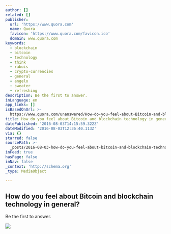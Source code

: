 ```yaml
---
author: []
related: []
publisher:
  url: 'https://www.quora.com'
  name: Quora
  favicon: 'https://www.quora.com/favicon.ico'
  domain: www.quora.com
keywords:
  - blockchain
  - bitcoin
  - technology
  - think
  - rabois
  - crypto-currencies
  - general
  - angelo
  - sweater
  - refreshing
description: Be the first to answer.
inLanguage: en
app_links: []
isBasedOnUrl: >-
  https://www.quora.com/unanswered/How-do-you-feel-about-Bitcoin-and-blockchain-technology-in-general
title: How do you feel about Bitcoin and blockchain technology in general?
datePublished: '2016-08-03T14:15:59.322Z'
dateModified: '2016-08-03T12:36:40.113Z'
via: {}
starred: false
sourcePath: >-
  _posts/2016-08-03-how-do-you-feel-about-bitcoin-and-blockchain-technology-in-g.md
inFeed: true
hasPage: false
inNav: false
_context: 'http://schema.org'
_type: MediaObject

---
```

<article style=""><h1>How do you feel about Bitcoin and blockchain technology in general?</h1><p>Be the first to answer.</p><img src="https://qsf.ec.quoracdn.net/-images.new_grid.fb_share_default.pnge6dde9cfa6e03c43.png" /></article>